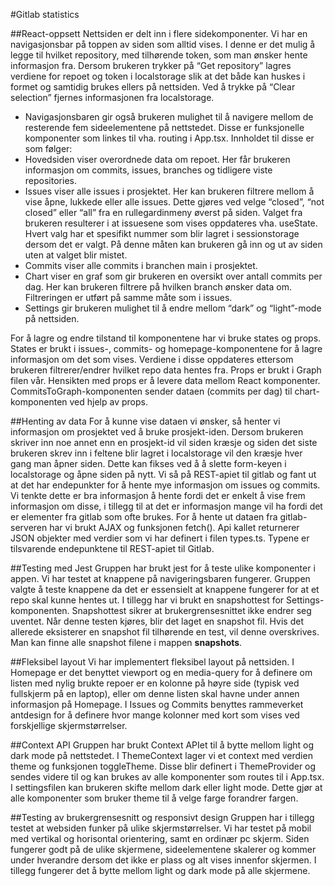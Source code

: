 #Gitlab statistics

##React-oppsett
Nettsiden er delt inn i flere sidekomponenter. Vi har en navigasjonsbar på toppen av siden som alltid vises. I denne er det mulig å legge til hvilket repository, med tilhørende token, som man ønsker hente informasjon fra. Dersom brukeren trykker på “Get repository” lagres verdiene for repoet og token i localstorage slik at det både kan huskes i formet og samtidig brukes ellers på nettsiden. Ved å trykke på “Clear selection” fjernes informasjonen fra localstorage.

- Navigasjonsbaren gir også brukeren mulighet til å navigere mellom de resterende fem sideelementene på nettstedet. Disse er funksjonelle komponenter som linkes til vha. routing i App.tsx. Innholdet til disse er som følger:
- Hovedsiden viser overordnede data om repoet. Her får brukeren informasjon om commits, issues, branches og tidligere viste repositories.
- Issues viser alle issues i prosjektet. Her kan brukeren filtrere mellom å vise åpne, lukkede eller alle issues. Dette gjøres ved velge “closed”, “not closed” eller “all” fra en rullegardinmeny øverst på siden. Valget fra brukeren resulterer i at issuesene som vises oppdateres vha. useState. Hvert valg har et spesifikt nummer som blir lagret i sessionstorage dersom det er valgt. På denne måten kan brukeren gå inn og ut av siden uten at valget blir mistet.
- Commits viser alle commits i branchen main i prosjektet.
- Chart viser en graf som gir brukeren en oversikt over antall commits per dag. Her kan brukeren filtrere på hvilken branch ønsker data om. Filtreringen er utført på samme måte som i issues.
- Settings gir brukeren mulighet til å endre mellom “dark” og “light”-mode på nettsiden.

For å lagre og endre tilstand til komponentene har vi bruke states og props. States er brukt i  issues-, commits- og homepage-komponentene for å lagre informasjon om det som vises. Verdiene i disse oppdateres ettersom brukeren filtrerer/endrer hvilket repo data hentes fra.
Props er brukt i Graph filen vår. Hensikten med props er å levere data mellom React komponenter. CommitsToGraph-komponenten sender dataen (commits per dag) til chart-komponenten ved hjelp av props.

##Henting av data
For å kunne vise dataen vi ønsker, så henter vi informasjon om prosjektet ved å bruke prosjekt-iden. Dersom brukeren skriver inn noe annet enn en prosjekt-id vil siden kræsje og siden det siste brukeren skrev inn i feltene blir lagret i localstorage vil den kræsje hver gang man åpner siden. Dette kan fikses ved å å slette form-keyen i localstorage og åpne siden på nytt.  Vi så på REST-apiet til gitlab og fant ut at det har endepunkter for å hente mye informasjon om issues og commits. Vi tenkte dette er bra informasjon å hente fordi det er enkelt å vise frem informasjon om disse, i tillegg til at det er informasjon mange vil ha fordi det er elementer fra gitlab som ofte brukes. For å hente ut dataen fra gitlab-serveren har vi brukt AJAX og funksjonen fetch(). Api kallet returnerer JSON objekter med verdier som vi har definert i filen types.ts. Typene er tilsvarende endepunktene til REST-apiet til Gitlab. 

##Testing med Jest
Gruppen har brukt jest for å teste ulike komponenter i appen. Vi har testet at knappene på navigeringsbaren fungerer. Gruppen valgte å teste knappene da det er essensielt at knappene fungerer for at et repo skal kunne hentes ut. I tillegg har vi brukt en snapshottest for Settings-komponenten. Snapshottest sikrer at brukergrensesnittet ikke endrer seg uventet. Når denne testen kjøres, blir det laget en snapshot fil. Hvis det allerede eksisterer en snapshot fil tilhørende en test, vil denne overskrives. Man kan finne alle snapshot filene i mappen __snapshots__. 

##Fleksibel layout
Vi har implementert fleksibel layout på nettsiden. I Homepage er det benyttet viewport og en media-query for å definere om listen med nylig brukte repoer er en kolonne på høyre side (typisk ved fullskjerm på en laptop), eller om denne listen skal havne under annen informasjon på Homepage. I Issues og Commits benyttes rammeverket antdesign for å definere hvor mange kolonner med kort som vises ved forskjellige skjermstørrelser. 

##Context API
Gruppen har brukt Context APIet til å bytte mellom light og dark mode på nettstedet. I ThemeContext lager vi et context med verdien theme og funksjonen toggleTheme. Disse blir definert i ThemeProvider og sendes videre til og kan brukes av alle komponenter som routes til i App.tsx. I settingsfilen kan brukeren skifte mellom dark eller light mode. Dette gjør at alle komponenter som bruker theme til å velge farge forandrer fargen.

##Testing av brukergrensesnitt og responsivt design
Gruppen har i tillegg testet at websiden funker på ulike skjermstørrelser. Vi har testet på mobil med vertikal og horisontal orientering, samt en ordinær pc skjerm. Siden fungerer godt på de ulike skjermene, sideelementene skalerer og kommer under hverandre dersom det ikke er plass og alt vises innenfor skjermen. I tillegg fungerer det å bytte mellom light og dark mode på alle skjermene.



